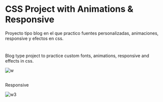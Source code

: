 
# CSS Project with Animations & Responsive

Proyecto tipo blog en el que practico fuentes personalizadas, animaciones, responsive y efectos en css. 

#

Blog type project to practice custom fonts, animations, responsive and effects in css.

![w](https://user-images.githubusercontent.com/38353024/118358406-e35d9580-b57e-11eb-82be-048a56c8be48.gif)

##

Responsive

![w3](https://user-images.githubusercontent.com/38353024/118358409-e6f11c80-b57e-11eb-818d-f3820d9a450c.gif)

  
